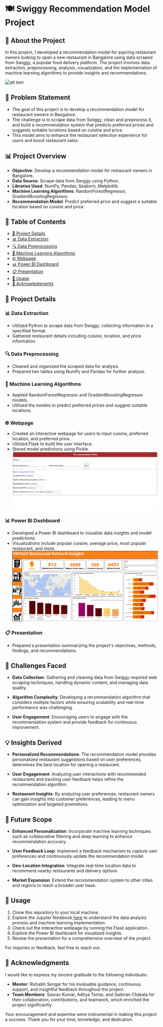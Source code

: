 # 🍽️ Swiggy Recommendation Model Project

## 📌 About the Project

In this project, I developed a recommendation model for aspiring restaurant owners looking to open a new restaurant in Bangalore using data scraped from Swiggy, a popular food delivery platform. The project involves data extraction, preprocessing, analysis, visualization, and the implementation of machine learning algorithms to provide insights and recommendations.

![alt text](https://github.com/mayurpaunikar7/Swiggy-Reccomendation-Model-/assets/104827070/7f4f2657-8a8a-4f5e-aa09-40eeafddd480)

## 🚀 Problem Statement
- The goal of this project is to develop a recommendation model for restaurant owners in Bangalore.
- The challenge is to scrape data from Swiggy, clean and preprocess it, and build a recommendation system that predicts preferred prices and suggests suitable locations based on cuisine and price. 
- This model aims to enhance the restaurant selection experience for users and boost restaurant sales.

## 📊 Project Overview

- **Objective**: Develop a recommendation model for restaurant owners in Bangalore.
- **Data Source**: Scrape data from Swiggy using Python.
- **Libraries Used**: NumPy, Pandas, Seaborn, Matplotlib.
- **Machine Learning Algorithms**: RandomForestRegressor, GradientBoostingRegressor.
- **Recommendation Model**: Predict preferred price and suggest a suitable location based on cuisine and price.

## 📑 Table of Contents

- [📌 Project Details](#project-details)
- [📊 Data Extraction](#data-extraction)
- [🔍 Data Preprocessing](#data-preprocessing)
- [🧮 Machine Learning Algorithms](#machine-learning-algorithms)
- [🌐 Webpage](#webpage)
- [📊 Power BI Dashboard](#power-bi-dashboard)
- [📋 Presentation](#presentation)
- [🚀 Usage](#usage)
- [🙏 Acknowledgments](#acknowledgments)

## 📌 Project Details

### 📊 Data Extraction

- Utilized Python to scrape data from Swiggy, collecting information in a specified format.
- Gathered restaurant details including cuisine, location, and price information.

### 🔍 Data Preprocessing

- Cleaned and organized the scraped data for analysis.
- Prepared two tables using NumPy and Pandas for further analysis.

### 🧮 Machine Learning Algorithms

- Applied RandomForestRegressor and GradientBoostingRegressor models.
- Utilized the models to predict preferred prices and suggest suitable locations.

### 🌐 Webpage

- Created an interactive webpage for users to input cuisine, preferred location, and preferred price.
- Utilized Flask to build the user interface.
- Stored model predictions using Pickle.
![alt text](https://github.com/mayurpaunikar7/Swiggy-Reccomendation-Model-/blob/main/Images/%7BE4DA319D-1E2C-473F-B66E-80D5E4749D7E%7D.png)

### 📊 Power BI Dashboard

- Developed a Power BI dashboard to visualize data insights and model predictions.
- Visualizations include popular cuisine, average price, most popular restaurant, and more.
![alt text](https://github.com/mayurpaunikar7/Swiggy-Reccomendation-Model-/blob/main/Images/Dashboard.jpeg)

### 📋 Presentation

- Prepared a presentation summarizing the project's objectives, methods, findings, and recommendations.

## 🌟 Challenges Faced

- **Data Collection**: Gathering and cleaning data from Swiggy required web scraping techniques, handling dynamic content, and managing data quality.

- **Algorithm Complexity**: Developing a recommendation algorithm that considers multiple factors while ensuring scalability and real-time performance was challenging.

- **User Engagement**: Encouraging users to engage with the recommendation system and provide feedback for continuous improvement.

## 💡 Insights Derived

- **Personalized Recommendations**: The recommendation model provides personalized restaurant suggestions based on user preferences, determines the best location for opening a restaurant.

- **User Engagement**: Analyzing user interactions with recommended restaurants and tracking user feedback helps refine the recommendation algorithm.

- **Restaurant Insights**: By analyzing user preferences, restaurant owners can gain insights into customer preferences, leading to menu optimization and targeted promotions.

## 🚀 Future Scope

- **Enhanced Personalization**: Incorporate machine learning techniques such as collaborative filtering and deep learning to enhance recommendation accuracy.

- **User Feedback Loop**: Implement a feedback mechanism to capture user preferences and continuously update the recommendation model.

- **Geo-Location Integration**: Integrate real-time location data to recommend nearby restaurants and delivery options

- **Market Expansion**: Extend the recommendation system to other cities and regions to reach a broader user base.

## 📝 Usage

1. Clone this repository to your local machine.
2. Explore the Jupyter Notebook [here](https://github.com/mayurpaunikar7/Swiggy-Reccomendation-Model-/blob/main/Ml%20Model/ml_project.ipynb) to understand the data analysis process and machine learning implementation.
3. Check out the interactive webpage by running the Flask application.
4. Explore the Power BI dashboard for visualized insights.
5. Review the presentation for a comprehensive overview of the project.

For inquiries or feedback, feel free to reach out.

## 🙏 Acknowledgments

I would like to express my sincere gratitude to the following individuals:

- **Mentor**: Rishabh Sengar for his invaluable guidance, continuous support, and insightful feedback throughout the project.
- **Team Members**: Saurav Kumar, Aditya Tomar, and Saikiran Chakala for their collaboration, contributions, and teamwork, which enriched the project significantly.

Your encouragement and expertise were instrumental in making this project a success. Thank you for your time, knowledge, and dedication.



